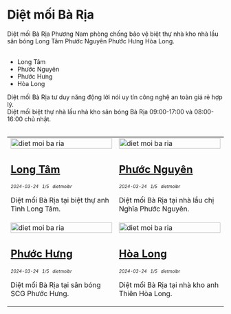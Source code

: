 <div class="FAQPage Table">
	<div class="Question cssSelector" id="#diệt-mối-bà-rịa">
		<h1 class="name">Diệt mối Bà Rịa</h1>
		<div class="Answer">
			<div class="text">
				Diệt mối Bà Rịa Phương Nam phòng chống bảo vệ biệt thự nhà kho nhà lầu sân bóng Long Tâm Phước Nguyên Phước Hưng Hòa Long.<br><br>
				<ul>
					<li>Long Tâm</li>
					<li>Phước Nguyên</li>
					<li>Phước Hưng</li>
					<li>Hòa Long</li>
				</ul>
				Diệt mối Bà Rịa tư duy năng động lời nói uy tín công nghệ an toàn giá rẻ hợp lý.<br>
				Diệt mối biệt thự nhà lầu nhà kho sân bóng Bà Rịa 09:00-17:00 và 08:00-16:00 chủ nhật.<br><br>
				<table style="width: 100%;">
					<tr>
						<td style="width: 50%;">
							<img class="image" src="https://wiki.thuongmai.blog/images/6/69/Logo-biet-thu-anh-tinh-long-tam.jpg" width="100%;" alt="diet moi ba ria"/>
							<h2><a href="diet-moi-long-tam.md" title="diệt mối bà rịa" target="_blank">Long Tâm</a></h2>
							<div style="font-size: 10px;"><i>2024-03-24</i> &nbsp; <i>1/5</i> &nbsp; <i>dietmoibr</i></div>
							<p>Diệt mối Bà Rịa tại biệt thự anh Tình Long Tâm.</p>
						</td>
						<td style="width: 50%;">
							<img class="image" src="https://wiki.thuongmai.blog/images/d/d3/Logo-nha-chi-nghia-phuoc-nguyen.jpg" width="100%;" alt="diet moi ba ria"/>
							<h2><a href="diet-moi-phuoc-nguyen.md" title="diệt mối bà rịa" target="_blank">Phước Nguyên</a></h2>
							<div style="font-size: 10px;"><i>2024-03-24</i> &nbsp; <i>1/5</i> &nbsp; <i>dietmoibr</i></div>
							<p>Diệt mối Bà Rịa tại nhà lầu chị Nghĩa Phước Nguyên.</p>
						</td>
					</tr>
					<tr>
						<td style="width: 50%;">
							<img class="image" src="https://wiki.thuongmai.blog/images/a/ad/Logo-san-van-dong-scg-phuoc-hung.jpg" width="100%;" alt="diet moi ba ria"/>
							<h2><a href="diet-moi-phuoc-hung.md" title="diệt mối bà rịa" target="_blank">Phước Hưng</a></h2>
							<div style="font-size: 10px;"><i>2024-03-24</i> &nbsp; <i>1/5</i> &nbsp; <i>dietmoibr</i></div>
							<p>Diệt mối Bà Rịa tại sân bóng SCG Phước Hưng.</p>
						</td>
						<td style="width: 50%;">
							<img class="image" src="https://wiki.thuongmai.blog/images/4/47/Logo-nha-go-anh-thien-hoa-long.jpg" width="100%;" alt="diet moi ba ria"/>
							<h2><a href="diet-moi-hoa-long.md" title="diệt mối bà rịa" target="_blank">Hòa Long</a></h2>
							<div style="font-size: 10px;"><i>2024-03-24</i> &nbsp; <i>1/5</i> &nbsp; <i>dietmoibr</i></div>
							<p>Diệt mối Bà Rịa tại nhà kho anh Thiên Hòa Long.</p>
						</td>
					</tr>
				</table>
			</div>
		</div>
	</div>
</div>
